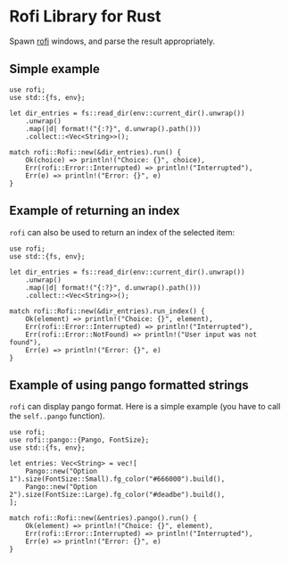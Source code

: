# Rofi Library for Rust
Spawn [rofi](https://github.com/davatorium/rofi) windows, and parse the result appropriately.

## Simple example

```
use rofi;
use std::{fs, env};

let dir_entries = fs::read_dir(env::current_dir().unwrap())
    .unwrap()
    .map(|d| format!("{:?}", d.unwrap().path()))
    .collect::<Vec<String>>();

match rofi::Rofi::new(&dir_entries).run() {
    Ok(choice) => println!("Choice: {}", choice),
    Err(rofi::Error::Interrupted) => println!("Interrupted"),
    Err(e) => println!("Error: {}", e)
}
```

## Example of returning an index
`rofi` can also be used to return an index of the selected item:

```
use rofi;
use std::{fs, env};

let dir_entries = fs::read_dir(env::current_dir().unwrap())
    .unwrap()
    .map(|d| format!("{:?}", d.unwrap().path()))
    .collect::<Vec<String>>();

match rofi::Rofi::new(&dir_entries).run_index() {
    Ok(element) => println!("Choice: {}", element),
    Err(rofi::Error::Interrupted) => println!("Interrupted"),
    Err(rofi::Error::NotFound) => println!("User input was not found"),
    Err(e) => println!("Error: {}", e)
}
```

## Example of using pango formatted strings
`rofi` can display pango format. Here is a simple example (you have to call
the `self..pango` function).

```
use rofi;
use rofi::pango::{Pango, FontSize};
use std::{fs, env};

let entries: Vec<String> = vec![
    Pango::new("Option 1").size(FontSize::Small).fg_color("#666000").build(),
    Pango::new("Option 2").size(FontSize::Large).fg_color("#deadbe").build(),
];

match rofi::Rofi::new(&entries).pango().run() {
    Ok(element) => println!("Choice: {}", element),
    Err(rofi::Error::Interrupted) => println!("Interrupted"),
    Err(e) => println!("Error: {}", e)
}
```
